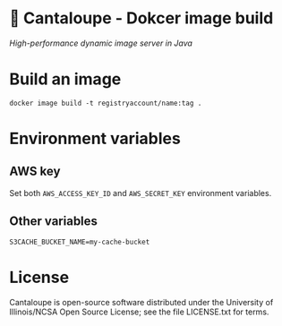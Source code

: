 
# 🍈 Cantaloupe - Dokcer image build

*High-performance dynamic image server in Java*

# Build an image

```
docker image build -t registryaccount/name:tag .
```

# Environment variables

## AWS key

Set both `AWS_ACCESS_KEY_ID` and `AWS_SECRET_KEY` environment variables.

## Other variables

```
S3CACHE_BUCKET_NAME=my-cache-bucket
```

# License

Cantaloupe is open-source software distributed under the University of
Illinois/NCSA Open Source License; see the file LICENSE.txt for terms.
